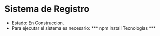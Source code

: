 <h1> Sistema de Registro </h1>
<ul>
  <li>
    Estado: En Construccion.
  </li>
  <li>
    Para ejecutar el sistema es necesario: *** npm install Tecnologias ***
  </li>
</ul>
